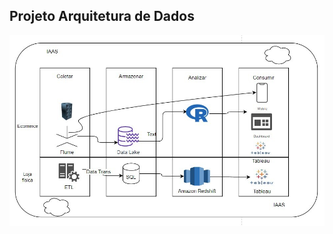 ## Projeto Arquitetura de Dados

![alt text](https://github.com/leonardopinho1/Projetos-Artigos/blob/master/0.jpg)
